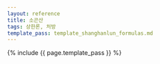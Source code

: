 ```yaml
---
layout: reference
title: 소곤산
tags: 상한론, 처방
template_pass: template_shanghanlun_formulas.md
---
```



{% include {{ page.template_pass }} %}